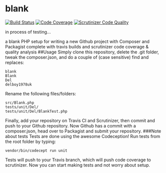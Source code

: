 # blank
[![Build Status](https://travis-ci.org/Kalinka884/testingBlank.png?branch=master)](https://travis-ci.org/Kalinka884/testingBlank) [![Code Coverage](https://scrutinizer-ci.com/g/Kalinka884/testingBlank/badges/coverage.png?b=master)](https://scrutinizer-ci.com/g/Kalinka884/testingBlank/?branch=master) [![Scrutinizer Code Quality](https://scrutinizer-ci.com/g/Kalinka884/testingBlank/badges/quality-score.png?b=master)](https://scrutinizer-ci.com/g/Kalinka884/testingBlank/?branch=master) <br />

in process of testing... 

a blank PHP setup for writing a new Github project with Composer and Packagist complete with travis builds and scrutinizer code coverage & quality analysis
##Usage
Simply clone this repository, delete the .git folder, tweak the composer.json, and do a couple of (case sensitive) find and replaces:
```
blank
Blank
Del
delboy1978uk
```

Rename the following files/folders:
```
src/Blank.php
tests/unit/Del/
tests/unit/Del/BlankTest.php
```
Finally, add your repository on Travis CI and Scrutinizer, then commit and push to your Github repository.
Now Github has a commit with a composer.json, head over to Packagist and submit your repository.
###Note about tests
Tests are done using the awesome Codeception! Run tests from the root folder by typing:
```
vendor/bin/codecept run unit
```
Tests will push to your Travis branch, which will push code coverage to scrutinizer. Now you can start making tests and not worry about setup.
